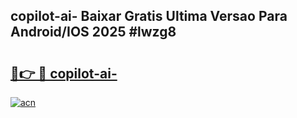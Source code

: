 ## copilot-ai- Baixar Gratis Ultima Versao Para Android/IOS 2025 #lwzg8

# <h2><a href="https://ainizakaria.my?title=copilot-ai-&ref=20M">🔗👉 🔴 copilot-ai-</a></h2>

[![acn](https://github.com/user-attachments/assets/0f9c940e-d8b0-45ae-aac7-cd30a18b3e1c)](https://ainizakaria.my?title=copilot-ai-&ref=20M)

